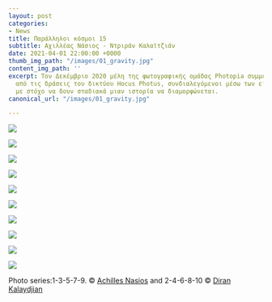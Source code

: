 ```yaml
---
layout: post
categories:
- News
title: Παράλληλοι κόσμοι 15
subtitle: Αχιλλέας Νάσιος - Ντριράν Καλαϊτζιάν
date: 2021-04-01 22:00:00 +0000
thumb_img_path: "/images/01_gravity.jpg"
content_img_path: ''
excerpt: Τον Δεκέμβριο 2020 μέλη της φωτογραφικής ομάδας Photopia συμμετείχαν σε μια
  από τις δράσεις του δικτύου Hocus Photus, συνδιαλεγόμενοι μέσω των εικόνων τους
  με στόχο να δουν σταδιακά μιαν ιστορία να διαμορφώνεται.
canonical_url: "/images/01_gravity.jpg"

---
```

![](/images/01_gravity.jpg)

![](/images/02-135223036_389216758809746_3170801629863265584_n.jpg)

![](/images/03-79597674_10220557446388508_5205455317134999552_o.jpg)

![](/images/04-135177658_1017057045488831_5628466825699203312_n.jpg)

![](/images/05-5dc79fb9-777b-4498-8c10-ad6b7cffb616.jpg)

![](/images/06-135285582_309595533775490_4380651424980974142_n.jpg)

![](/images/07-15871767_10211413828163767_7710515963672224917_n.jpg)

![](/images/08-136152112_160796349164997_4507588521597901525_n.jpg)

![](/images/09_mg_7732.jpg)

![](/images/10-135741531_4219245848092751_6773411350983491512_n.jpg)

Photo series:1-3-5-7-9. © <a href="https://anikon.org/" target="blank">Achilles Nasios</a>  and  2-4-6-8-10 © <a href="https://www.facebook.com/ilias.georgouleas" target="blank">Diran Kalaydjian</a>